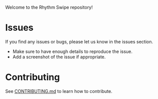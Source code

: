 Welcome to the Rhythm Swipe repository!

# Issues

If you find any issues or bugs, please let us know in the issues section.

- Make sure to have enough details to reproduce the issue.
- Add a screenshot of the issue if appropriate.


# Contributing

See [CONTRIBUTING.md](CONTRIBUTING.md) to learn how to contribute.
